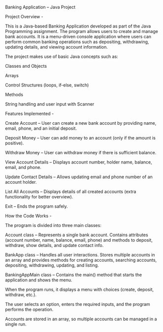 Banking Application – Java Project

Project Overview -

This is a Java-based Banking Application developed as part of the Java Programming assignment.
The program allows users to create and manage bank accounts. It is a menu-driven console application where users can perform common banking operations such as depositing, withdrawing, updating details, and viewing account information.

The project makes use of basic Java concepts such as:

Classes and Objects

Arrays

Control Structures (loops, if-else, switch)

Methods

String handling and user input with Scanner

Features Implemented -

Create Account – User can create a new bank account by providing name, email, phone, and an initial deposit.

Deposit Money – User can add money to an account (only if the amount is positive).

Withdraw Money – User can withdraw money if there is sufficient balance.

View Account Details – Displays account number, holder name, balance, email, and phone.

Update Contact Details – Allows updating email and phone number of an account holder.

List All Accounts – Displays details of all created accounts (extra functionality for better overview).

Exit – Ends the program safely.

How the Code Works -

The program is divided into three main classes:

Account class – Represents a single bank account. Contains attributes (account number, name, balance, email, phone) and methods to deposit, withdraw, show details, and update contact info.

BankApp class – Handles all user interactions. Stores multiple accounts in an array and provides methods for creating accounts, searching accounts, depositing, withdrawing, updating, and listing.

BankingAppMain class – Contains the main() method that starts the application and shows the menu.

When the program runs, it displays a menu with choices (create, deposit, withdraw, etc.).

The user selects an option, enters the required inputs, and the program performs the operation.

Accounts are stored in an array, so multiple accounts can be managed in a single run.
